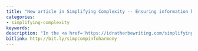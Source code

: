 ```yaml
---
title: "New article in Simplifying Complexity -- Ensuring information harmony in the larger documentation landscape"
categories:
- simplifying-complexity
keywords:
description: "In the <a href='https://idratherbewriting.com/simplifying-complexity/'>Simplifying Complexity</a> section of my site, I published a new article about how to ensure information harmony across a larger documentation landscape, where other articles might contain similar themes and information. In the article, I dive into two factors that increase complexity in a system: specialization and interconnectedness. Relevant to documentation scenarios, when subject matter experts contribute specialized articles into a larger system without understanding how their individual article interacts with other information in the system, the result is often a redundant, contradictory, and ever-increasing jumble of content. In this article, I explore ways to solve this problem through better metadata, primarily evaluating tags and whether they can help identify all known instances of content. You can read the article here: <a href='https://idratherbewriting.com/simplifying-complexity/ensuring-information-harmony-in-the-larger-documentation-landscape.html'>Ensuring information harmony in the larger documentation landscape</a>."
bitlink: http://bit.ly/simpcompinfoharmony
---
```

